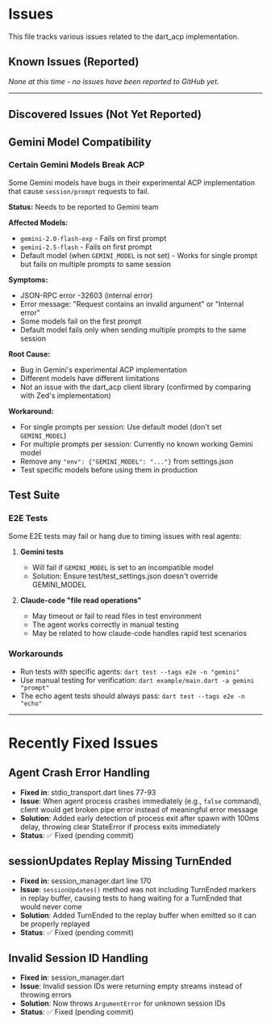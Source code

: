 # Issues

This file tracks various issues related to the dart_acp implementation.

## Known Issues (Reported)

*None at this time - no issues have been reported to GitHub yet.*

---

## Discovered Issues (Not Yet Reported)

## Gemini Model Compatibility

### Certain Gemini Models Break ACP
Some Gemini models have bugs in their experimental ACP implementation that cause `session/prompt` requests to fail.

**Status:** Needs to be reported to Gemini team

**Affected Models:**
- `gemini-2.0-flash-exp` - Fails on first prompt
- `gemini-2.5-flash` - Fails on first prompt
- Default model (when `GEMINI_MODEL` is not set) - Works for single prompt but fails on multiple prompts to same session

**Symptoms:**
- JSON-RPC error -32603 (internal error)
- Error message: "Request contains an invalid argument" or "Internal error"
- Some models fail on the first prompt
- Default model fails only when sending multiple prompts to the same session

**Root Cause:**
- Bug in Gemini's experimental ACP implementation
- Different models have different limitations
- Not an issue with the dart_acp client library (confirmed by comparing with Zed's implementation)

**Workaround:**
- For single prompts per session: Use default model (don't set `GEMINI_MODEL`)
- For multiple prompts per session: Currently no known working Gemini model
- Remove any `"env": {"GEMINI_MODEL": "..."}` from settings.json
- Test specific models before using them in production

## Test Suite

### E2E Tests
Some E2E tests may fail or hang due to timing issues with real agents:

1. **Gemini tests** 
   - Will fail if `GEMINI_MODEL` is set to an incompatible model
   - Solution: Ensure test/test_settings.json doesn't override GEMINI_MODEL

2. **Claude-code "file read operations"**
   - May timeout or fail to read files in test environment
   - The agent works correctly in manual testing
   - May be related to how claude-code handles rapid test scenarios

### Workarounds
- Run tests with specific agents: `dart test --tags e2e -n "gemini"` 
- Use manual testing for verification: `dart example/main.dart -a gemini "prompt"`
- The echo agent tests should always pass: `dart test --tags e2e -n "echo"`

---

# Recently Fixed Issues

## Agent Crash Error Handling
- **Fixed in**: stdio_transport.dart lines 77-93
- **Issue**: When agent process crashes immediately (e.g., `false` command), client would get broken pipe error instead of meaningful error message
- **Solution**: Added early detection of process exit after spawn with 100ms delay, throwing clear StateError if process exits immediately
- **Status**: ✅ Fixed (pending commit)

## sessionUpdates Replay Missing TurnEnded
- **Fixed in**: session_manager.dart line 170
- **Issue**: `sessionUpdates()` method was not including TurnEnded markers in replay buffer, causing tests to hang waiting for a TurnEnded that would never come
- **Solution**: Added TurnEnded to the replay buffer when emitted so it can be properly replayed
- **Status**: ✅ Fixed (pending commit)

## Invalid Session ID Handling
- **Fixed in**: session_manager.dart
- **Issue**: Invalid session IDs were returning empty streams instead of throwing errors
- **Solution**: Now throws `ArgumentError` for unknown session IDs
- **Status**: ✅ Fixed (pending commit)